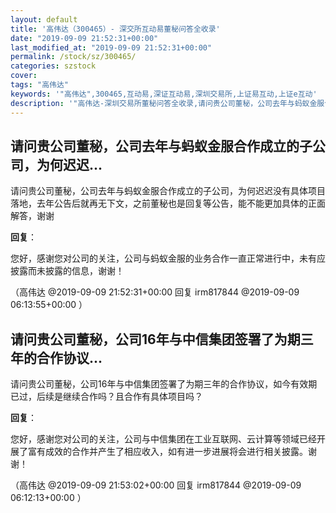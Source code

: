 ```yaml
---
layout: default
title: '高伟达（300465）- 深交所互动易董秘问答全收录'
date: "2019-09-09 21:52:31+00:00"
last_modified_at: "2019-09-09 21:52:31+00:00"
permalink: /stock/sz/300465/
categories: szstock
cover: 
tags: "高伟达"
keywords: '"高伟达",300465,互动易,深证互动易,深圳交易所,上证易互动,上证e互动'
description: '"高伟达-深圳交易所董秘问答全收录,请问贵公司董秘，公司去年与蚂蚁金服合作成立的子公司，为何迟迟没有具体项目落地，去年公告后就再无下文，之前董秘也是回复等公告，能不能更加具体的正面解答，谢谢"'
---
```


## 请问贵公司董秘，公司去年与蚂蚁金服合作成立的子公司，为何迟迟...

请问贵公司董秘，公司去年与蚂蚁金服合作成立的子公司，为何迟迟没有具体项目落地，去年公告后就再无下文，之前董秘也是回复等公告，能不能更加具体的正面解答，谢谢

**回复**：

您好，感谢您对公司的关注，公司与蚂蚁金服的业务合作一直正常进行中，未有应披露而未披露的信息，谢谢！ 

（高伟达  @2019-09-09 21:52:31+00:00 回复 irm817844  @2019-09-09 06:13:55+00:00 ）

## 请问贵公司董秘，公司16年与中信集团签署了为期三年的合作协议...

请问贵公司董秘，公司16年与中信集团签署了为期三年的合作协议，如今有效期已过，后续是继续合作吗？且合作有具体项目吗？

**回复**：

您好，感谢您对公司的关注，公司与中信集团在工业互联网、云计算等领域已经开展了富有成效的合作并产生了相应收入，如有进一步进展将会进行相关披露。谢谢！ 

（高伟达  @2019-09-09 21:53:02+00:00 回复 irm817844  @2019-09-09 06:12:13+00:00 ）

